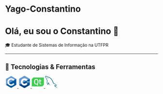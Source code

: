 # Yago-Constantino

# Olá, eu sou o Constantino 👋

🎓 Estudante de Sistemas de Informação na UTFPR  


---

## 🚧 Tecnologias & Ferramentas

<p align="left">
  <a href="https://www.python.org/">
    <img alt="C" src="https://raw.githubusercontent.com/devicons/devicon/master/icons/c/c-original.svg" width="40" height="40"/>
  </a>
  <a href="https://isocpp.org/">
    <img alt="C++" src="https://raw.githubusercontent.com/devicons/devicon/master/icons/cplusplus/cplusplus-original.svg" width="40" height="40"/>
  </a>
  <a href="https://www.qt.io/">
    <img alt="Qt" src="https://raw.githubusercontent.com/devicons/devicon/master/icons/qt/qt-original.svg" width="40" height="40"/>
  </a>
  <a href="https://www.mysql.com/">
    <img alt="MySQL" src="https://raw.githubusercontent.com/devicons/devicon/master/icons/mysql/mysql-original.svg" width="40" height="40"/>
  </a>
</p>
